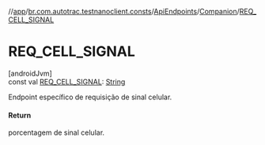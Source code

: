 //[app](../../../../index.md)/[br.com.autotrac.testnanoclient.consts](../../index.md)/[ApiEndpoints](../index.md)/[Companion](index.md)/[REQ_CELL_SIGNAL](-r-e-q_-c-e-l-l_-s-i-g-n-a-l.md)

# REQ_CELL_SIGNAL

[androidJvm]\
const val [REQ_CELL_SIGNAL](-r-e-q_-c-e-l-l_-s-i-g-n-a-l.md): [String](https://kotlinlang.org/api/latest/jvm/stdlib/kotlin/-string/index.html)

Endpoint específico de requisição de sinal celular.

#### Return

porcentagem de sinal celular.
